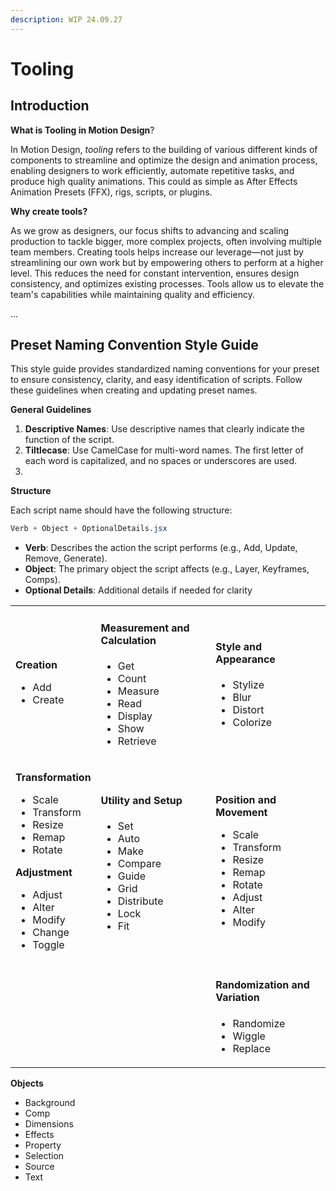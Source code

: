 ```yaml
---
description: WIP 24.09.27
---
```


# Tooling

## **Introduction**

**What is Tooling in Motion Design**?&#x20;

In Motion Design, _tooling_ refers to the building of various different kinds of components to streamline and optimize the design and animation process, enabling designers to work efficiently, automate repetitive tasks, and produce high quality animations. This could as simple as After Effects Animation Presets (FFX), rigs, scripts, or plugins.&#x20;

**Why create tools?**

&#x20;As we grow as designers, our focus shifts to advancing and scaling production to tackle bigger, more complex projects, often involving multiple team members. Creating tools helps increase our leverage—not just by streamlining our own work but by empowering others to perform at a higher level. This reduces the need for constant intervention, ensures design consistency, and optimizes existing processes. Tools allow us to elevate the team's capabilities while maintaining quality and efficiency.

&#x20;



...

## Preset Naming Convention Style Guide

This style guide provides standardized naming conventions for your preset to ensure consistency, clarity, and easy identification of scripts. Follow these guidelines when creating and updating preset names.

**General Guidelines**

1. **Descriptive Names**: Use descriptive names that clearly indicate the function of the script.
2. **Tiltlecase**: Use CamelCase for multi-word names. The first letter of each word is capitalized, and no spaces or underscores are used.
3.



**Structure**

Each script name should have the following structure:

```css
Verb + Object + OptionalDetails.jsx
```

* **Verb**: Describes the action the script performs (e.g., Add, Update, Remove, Generate).
* **Object**: The primary object the script affects (e.g., Layer, Keyframes, Comps).
* **Optional Details**: Additional details if needed for clarity&#x20;



|                                                                                                                                                                                                                                                                        |                                                                                                                                                                         |                                                                                                                                                                                       |
| ---------------------------------------------------------------------------------------------------------------------------------------------------------------------------------------------------------------------------------------------------------------------- | ----------------------------------------------------------------------------------------------------------------------------------------------------------------------- | ------------------------------------------------------------------------------------------------------------------------------------------------------------------------------------- |
| <p></p><p><strong>Creation</strong></p><ul><li>Add</li><li>Create</li></ul><p></p><p></p>                                                                                                                                                                              | <p></p><h4>Measurement and Calculation</h4><ul><li>Get</li><li>Count</li><li>Measure</li><li>Read</li><li>Display</li><li>Show</li><li>Retrieve</li></ul>               | <p></p><h4>Style and Appearance</h4><ul><li>Stylize</li><li>Blur</li><li>Distort</li><li>Colorize</li></ul>                                                                           |
| <p></p><p><strong>Transformation</strong></p><ul><li>Scale</li><li>Transform</li><li>Resize</li><li>Remap</li><li>Rotate</li></ul><p><strong>Adjustment</strong> </p><ul><li>Adjust</li><li>Alter</li><li>Modify</li><li>Change</li><li>Toggle</li></ul><p></p><p></p> | <p></p><h4>Utility and Setup</h4><ul><li>Set</li><li>Auto</li><li>Make</li><li>Compare</li><li>Guide</li><li>Grid</li><li>Distribute</li><li>Lock</li><li>Fit</li></ul> | <p></p><p><strong>Position and Movement</strong></p><ul><li>Scale</li><li>Transform</li><li>Resize</li><li>Remap</li><li>Rotate</li><li>Adjust</li><li>Alter</li><li>Modify</li></ul> |
|                                                                                                                                                                                                                                                                        |                                                                                                                                                                         | <p></p><h4>Randomization and Variation</h4><ul><li>Randomize</li><li>Wiggle</li><li>Replace</li></ul>                                                                                 |

**Objects**

* Background
* Comp
* Dimensions
* Effects
* Property
* Selection
* Source
* Text





